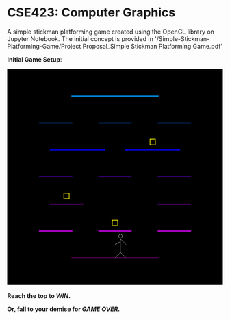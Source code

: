 # CSE423: Computer Graphics

A simple stickman platforming game created using the OpenGL library on Jupyter Notebook. The initial concept is provided in '/Simple-Stickman-Platforming-Game/Project Proposal_Simple Stickman Platforming Game.pdf'


**Initial Game Setup**:

![Initial Game Setup](Map.png)

**Reach the top to *WIN*.**

**Or, fall to your demise for *GAME OVER.***


